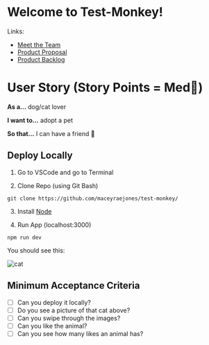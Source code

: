 # Welcome to Test-Monkey!
Links:
- [Meet the Team](https://github.com/maceyraejones/test-monkey/wiki) 
- [Product Proposal](https://github.com/maceyraejones/test-monkey/wiki/Product-Proposal) 
- [Product Backlog](https://github.com/maceyraejones/test-monkey/projects/1) 

# User Story (Story Points = Med👕)
**As a...** dog/cat lover

**I want to...** adopt a pet

**So that...** I can have a friend 🥰


## Deploy Locally

1. Go to VSCode and go to Terminal

2. Clone Repo (using Git Bash)

` git clone https://github.com/maceyraejones/test-monkey/ ` 

3. Install [Node](https://nodejs.org/en/download/)

4. Run App (localhost:3000)

` npm run dev `

You should see this:

![cat](https://user-images.githubusercontent.com/89227313/160014356-1c8e5358-4574-47b8-8119-5d1cf320ce2b.png)



## Minimum Acceptance Criteria
- [ ] Can you deploy it locally?
- [ ] Do you see a picture of that cat above?
- [ ] Can you swipe through the images?
- [ ] Can you like the animal?
- [ ] Can you see how many likes an animal has?
